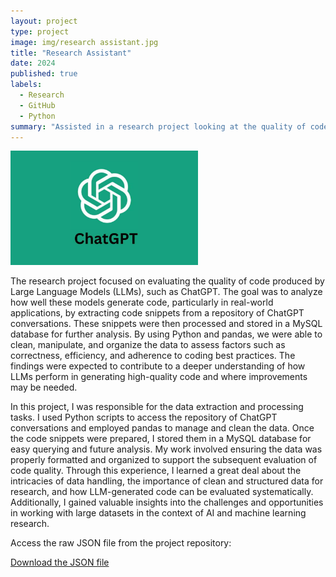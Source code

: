 ```yaml
---
layout: project
type: project
image: img/research assistant.jpg
title: "Research Assistant"
date: 2024
published: true
labels:
  - Research
  - GitHub
  - Python
summary: "Assisted in a research project looking at the quality of code produced by LLMs by extracting code snippets from a repository of ChatGPT conversations using Python and pandas and storing them in a MySQL database"
---
```


<div class="d-flex justify-content-center">
    <img class="img-fluid" src="../projects/ChatGPT.jpg" style="width: 300px; height: auto;">
</div>


The research project focused on evaluating the quality of code produced by Large Language Models (LLMs), such as ChatGPT. The goal was to analyze how well these models generate code, particularly in real-world applications, by extracting code snippets from a repository of ChatGPT conversations. These snippets were then processed and stored in a MySQL database for further analysis. By using Python and pandas, we were able to clean, manipulate, and organize the data to assess factors such as correctness, efficiency, and adherence to coding best practices. The findings were expected to contribute to a deeper understanding of how LLMs perform in generating high-quality code and where improvements may be needed.

In this project, I was responsible for the data extraction and processing tasks. I used Python scripts to access the repository of ChatGPT conversations and employed pandas to manage and clean the data. Once the code snippets were prepared, I stored them in a MySQL database for easy querying and future analysis. My work involved ensuring the data was properly formatted and organized to support the subsequent evaluation of code quality. Through this experience, I learned a great deal about the intricacies of data handling, the importance of clean and structured data for research, and how LLM-generated code can be evaluated systematically. Additionally, I gained valuable insights into the challenges and opportunities in working with large datasets in the context of AI and machine learning research.

<div class="repository-link">
    <p>Access the raw JSON file from the project repository:</p>
    <a href="https://raw.githubusercontent.com/iSQARE-Lab/chatgpt-code-analysis/refs/heads/main/20230727_195816_hn_sharings.json?token=GHSAT0AAAAAAC5YB7RDXQ4HXQU2O6RC6LFMZ42H7YA" target="_blank">
        Download the JSON file
    </a>
</div>
